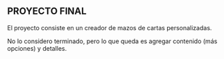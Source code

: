 PROYECTO FINAL
---
El proyecto consiste en un creador de mazos de cartas personalizadas.

No lo considero terminado, pero lo que queda es agregar contenido (más opciones) y detalles.